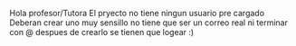 Hola profesor/Tutora 
El pryecto no tiene ningun usuario pre cargado Deberan crear uno muy sensillo no tiene que ser un correo real ni terminar con @ 
despues de crearlo se tienen que logear :)
